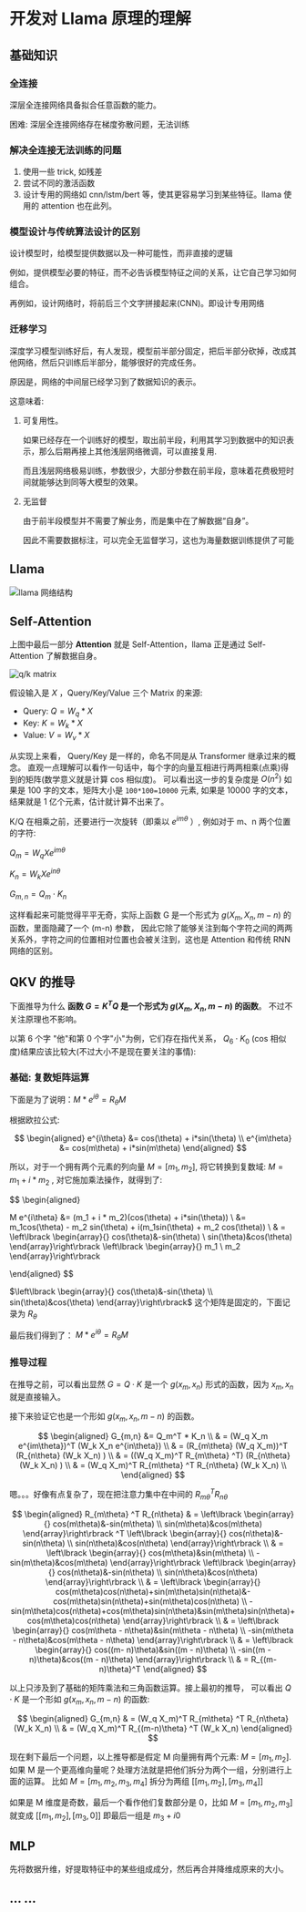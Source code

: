 # 开发对 Llama 原理的理解

## 基础知识

### 全连接

深层全连接网络具备拟合任意函数的能力。

困难: 深层全连接网络存在梯度弥散问题，无法训练

### 解决全连接无法训练的问题

1. 使用一些 trick, 如残差
2. 尝试不同的激活函数
3. 设计专用的网络如 cnn/lstm/bert 等，使其更容易学习到某些特征。llama 使用的 attention 也在此列。

### 模型设计与传统算法设计的区别

设计模型时，给模型提供数据以及一种可能性，而非直接的逻辑

例如，提供模型必要的特征，而不必告诉模型特征之间的关系，让它自己学习如何组合。

再例如，设计网络时，将前后三个文字拼接起来(CNN)。即设计专用网络

### 迁移学习

深度学习模型训练好后，有人发现，模型前半部分固定，把后半部分砍掉，改成其他网络，然后只训练后半部分，能够很好的完成任务。

原因是，网络的中间层已经学习到了数据知识的表示。

这意味着:

1. 可复用性。

   如果已经存在一个训练好的模型，取出前半段，利用其学习到数据中的知识表示，那么后期再接上其他浅层网络微调，可以直接复用.

   而且浅层网络极易训练，参数很少，大部分参数在前半段，意味着花费极短时间就能够达到同等大模型的效果。

2. 无监督

   由于前半段模型并不需要了解业务，而是集中在了解数据“自身”。

   因此不需要数据标注，可以完全无监督学习，这也为海量数据训练提供了可能

## Llama

![llama 网络结构](/_static/torch/llama/llama.drawio.svg)

## Self-Attention

上图中最后一部分 **Attention** 就是 Self-Attention，llama 正是通过 Self-Attention 了解数据自身。

![q/k matrix](/_static/torch/llama/q_k.drawio.svg)

假设输入是 $X$ ，Query/Key/Value 三个 Matrix 的来源:

- Query: $Q = W_q * X$
- Key: $K = W_k * X$
- Value: $V = W_v * X$

从实现上来看， Query/Key 是一样的，命名不同是从 Transformer 继承过来的概念。
直观一点理解可以看作一句话中，每个字的向量互相进行两两相乘(点乘)得到的矩阵(数学意义就是计算 cos 相似度)。
可以看出这一步的复杂度是 $O(n^2)$ 如果是 100 字的文本，矩阵大小是 `100*100=10000` 元素, 如果是 10000 字的文本，结果就是 1 亿个元素，估计就计算不出来了。

K/Q 在相乘之前，还要进行一次旋转（即乘以 $e^{im\theta}$ ）, 例如对于 m、n 两个位置的字符:

$Q_{m} = W_q X e^{im\theta}$

$K_{n} = W_k X e^{in\theta}$

$G_{m,n} = Q_{m} \cdot K_{n}$

这样看起来可能觉得平平无奇，实际上函数 G 是一个形式为 $g(X_m, X_n, m-n)$ 的函数，里面隐藏了一个 (m-n) 参数，
因此它除了能够关注到每个字符之间的两两关系外，字符之间的位置相对位置也会被关注到，这也是 Attention 和传统 RNN 网络的区别。

## QKV 的推导

下面推导为什么 **函数 $G=K^TQ$ 是一个形式为 $g(X_m, X_n, m-n)$ 的函数**。
不过不关注原理也不影响。

以第 6 个字 "他"和第 0 个字"小"为例，它们存在指代关系， $Q_6 \cdot K_0$ (cos 相似度)结果应该比较大(不过大小不是现在要关注的事情):

### 基础: 复数矩阵运算

下面是为了说明：$M*e^{i\theta} = R_{\theta}M$

根据欧拉公式:

$$
\begin{aligned}
e^{i\theta} &= cos(\theta) + i*sin(\theta) \\
e^{im\theta} &= cos(m\theta) + i*sin(m\theta)
\end{aligned}
$$

所以，对于一个拥有两个元素的列向量 $M = [m_1, m_2]$,
将它转换到复数域: $M = m_1 + i * m_2$ ,
对它施加乘法操作，就得到了:

$$
\begin{aligned}

M e^{i\theta} &= (m_1 + i * m_2)(cos(\theta) + i*sin(\theta)) \\
   &= m_1cos(\theta) - m_2  sin(\theta) + i(m_1sin(\theta) + m_2 cos(\theta)) \\
   & = \left\lbrack \begin{array}{} cos(\theta)&-sin(\theta) \\ sin(\theta)&cos(\theta) \end{array}\right\rbrack
   \left\lbrack \begin{array}{} m_1 \\ m_2 \end{array}\right\rbrack

\end{aligned}
$$

$\left\lbrack \begin{array}{} cos(\theta)&-sin(\theta) \\ sin(\theta)&cos(\theta) \end{array}\right\rbrack$ 这个矩阵是固定的，下面记录为 $R_{\theta}$

最后我们得到了： $M*e^{i\theta} = R_{\theta}M$

### 推导过程

在推导之前，可以看出显然 $G = Q \cdot K$ 是一个 $g(x_m, x_n)$ 形式的函数，因为 $x_m, x_n$ 就是直接输入。

接下来验证它也是一个形如 $g(x_m, x_n, m-n)$ 的函数。

$$
\begin{aligned}
G_{m,n}
   &= Q_m^T * K_n \\
   & = (W_q X_m e^{im\theta})^T  (W_k X_n e^{in\theta}) \\
   & = (R_{m\theta} (W_q X_m))^T  (R_{n\theta} (W_k X_n) ) \\
   & = ((W_q X_m)^T  R_{m\theta} ^T)  (R_{n\theta} (W_k X_n) ) \\
   & = (W_q X_m)^T  R_{m\theta} ^T  R_{n\theta} (W_k X_n) \\
\end{aligned}
$$

嗯。。。好像有点复杂了，现在把注意力集中在中间的 $R_{m\theta} ^T  R_{n\theta}$

$$
\begin{aligned}
R_{m\theta} ^T  R_{n\theta} & = \left\lbrack \begin{array}{}
      cos(m\theta)&-sin(m\theta) \\
      sin(m\theta)&cos(m\theta)
   \end{array}\right\rbrack ^T
   \left\lbrack
   \begin{array}{}
      cos(n\theta)&-sin(n\theta) \\
      sin(n\theta)&cos(n\theta)
   \end{array}\right\rbrack \\
   & = \left\lbrack \begin{array}{}
      cos(m\theta)&sin(m\theta) \\
      -sin(m\theta)&cos(m\theta)
   \end{array}\right\rbrack
   \left\lbrack
   \begin{array}{}
      cos(n\theta)&-sin(n\theta) \\
      sin(n\theta)&cos(n\theta)
   \end{array}\right\rbrack \\
   & = \left\lbrack \begin{array}{}
      cos(m\theta)cos(n\theta)+sin(m\theta)sin(n\theta)&-cos(m\theta)sin(n\theta)+sin(m\theta)cos(n\theta) \\
      -sin(m\theta)cos(n\theta)+cos(m\theta)sin(n\theta)&sin(m\theta)sin(n\theta)+cos(m\theta)cos(n\theta)
   \end{array}\right\rbrack \\
   & = \left\lbrack \begin{array}{}
      cos(m\theta - n\theta)&sin(m\theta - n\theta) \\
      -sin(m\theta - n\theta)&cos(m\theta - n\theta)
   \end{array}\right\rbrack \\
   & = \left\lbrack \begin{array}{}
      cos((m- n)\theta)&sin((m - n)\theta) \\
      -sin((m - n)\theta)&cos((m - n)\theta)
   \end{array}\right\rbrack \\
   & = R_{(m-n)\theta}^T
\end{aligned}
$$

以上只涉及到了基础的矩阵乘法和三角函数运算。接上最初的推导，
可以看出 $Q \cdot K$ 是一个形如 $g(x_m, x_n, m-n)$ 的函数:

$$
\begin{aligned}
G_{m,n}
   & = (W_q X_m)^T  R_{m\theta} ^T  R_{n\theta} (W_k X_n) \\
   & = (W_q X_m)^T R_{(m-n)\theta} ^T (W_k X_n)
\end{aligned}
$$

现在剩下最后一个问题，以上推导都是假定 M 向量拥有两个元素: $M = [m_1, m_2]$.
如果 M 是一个更高维向量呢？处理方法就是把他们拆分为两个一组，分别进行上面的运算。
比如 $M = [m_1, m_2, m_3, m_4]$ 拆分为两组 $[[m_1, m_2],[ m_3, m_4]]$

如果是 M 维度是奇数，最后一个看作他们复数部分是 0，比如 $M = [m_1, m_2, m_3]$ 就变成 $[[m_1, m_2],[ m_3, 0 ]]$ 即最后一组是 $m_3 + i0$

## MLP

先将数据升维，好提取特征中的某些组成成分，然后再合并降维成原来的大小。

## ... ...
